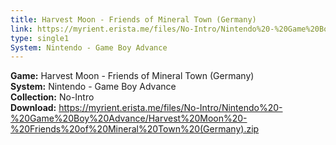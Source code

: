 ```yaml
---
title: Harvest Moon - Friends of Mineral Town (Germany)
link: https://myrient.erista.me/files/No-Intro/Nintendo%20-%20Game%20Boy%20Advance/Harvest%20Moon%20-%20Friends%20of%20Mineral%20Town%20(Germany).zip
type: single1
System: Nintendo - Game Boy Advance
---
```

<b>Game:</b> Harvest Moon - Friends of Mineral Town (Germany)<br>
<b>System:</b> Nintendo - Game Boy Advance<br>
<b>Collection:</b> No-Intro<br>
<b>Download:</b> https://myrient.erista.me/files/No-Intro/Nintendo%20-%20Game%20Boy%20Advance/Harvest%20Moon%20-%20Friends%20of%20Mineral%20Town%20(Germany).zip